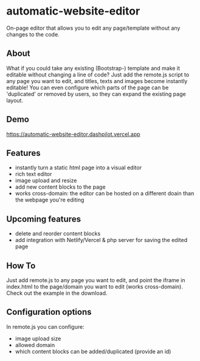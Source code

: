 # automatic-website-editor
On-page editor that allows you to edit any page/template without any changes to the code.

## About
What if you could take any existing (Bootstrap-) template and make it editable without changing a line of code? Just add the remote.js script to any page you want to edit, and titles, texts and images become instantly editable! You can even configure which parts of the page can be 'duplicated' or removed by users, so they can expand the existing page layout.

## Demo
https://automatic-website-editor.dashpilot.vercel.app

## Features
- instantly turn a static html page into a visual editor
- rich text editor
- image upload and resize
- add new content blocks to the page
- works cross-domain: the editor can be hosted on a different doain than the webpage you're editing

## Upcoming features
- delete and reorder content blocks
- add integration with Netlify/Vercel & php server for saving the edited page

## How To
Just add remote.js to any page you want to edit, and point the iframe in index.html to the page/domain you want to edit (works cross-domain). Check out the example in the download.

## Configuration options
In remote.js you can configure:
- image upload size
- allowed domain
- which content blocks can be added/duplicated (provide an id)
